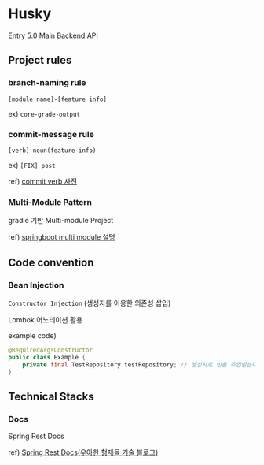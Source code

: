 # Husky
Entry 5.0 Main Backend API

## Project rules

### branch-naming rule

`[module name]-[feature info]`

ex) `core-grade-output` 



### commit-message rule

`[verb] noun(feature info)`

ex) `[FIX] post`

ref) [commit verb 사전](https://www.notion.so/2020-03-31-Husky-f0bc5262b9d24b44b82f570494df0000#d3d1ec59ea9b4f90a92ff49c283b54ac)



### Multi-Module Pattern

gradle 기반 Multi-module Project

ref) [springboot multi module 설명](https://cheese10yun.github.io/gradle-multi-module/)



## Code convention

### Bean Injection

`Constructor Injection` (생성자를 이용한 의존성 삽입)

Lombok 어노테이션 활용

example code)

```java
@RequiredArgsConstructor
public class Example {
    private final TestRepository testRepository; // 생성자로 빈을 주입받는다.
}
```



## Technical Stacks

### Docs

Spring Rest Docs

ref) [Spring Rest Docs(우아한 형제들 기술 블로그)](https://woowabros.github.io/experience/2018/12/28/spring-rest-docs.html)

